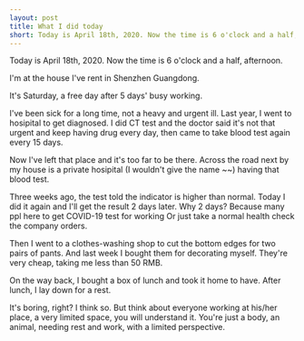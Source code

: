 ```yaml
---
layout: post
title: What I did today
short: Today is April 18th, 2020. Now the time is 6 o'clock and a half, afternoon
---
```


Today is April 18th, 2020. Now the time is 6 o'clock and a half, afternoon.

I'm at the house I've rent in Shenzhen Guangdong.

It's Saturday, a free day after 5 days' busy working.

I've been sick for a long time, not a heavy and urgent ill. Last year, I went to hosipital to get diagnosed. I did CT test and the doctor said it's not that urgent and keep having drug every day, then came to take blood test again every 15 days.

Now I've left that place and it's too far to be there. Across the road next by my house is a private hosipital (I wouldn't give the name ~~) having that blood test.

Three weeks ago, the test told the indicator is higher than normal. Today I did it again and I'll get the result 2 days later. Why 2 days? Because many ppl here to get COVID-19 test for working Or just take a normal health check the company orders.

Then I went to a clothes-washing shop to cut the bottom edges for two pairs of pants. And last week I bought them for decorating myself. They're very cheap, taking me less than 50 RMB.

On the way back, I bought a box of lunch and took it home to have. After lunch, I lay down for a rest.

It's boring, right? I think so. But think about everyone working at his/her place, a very limited space, you will understand it. You're just a body, an animal, needing rest and work, with a limited perspective.

